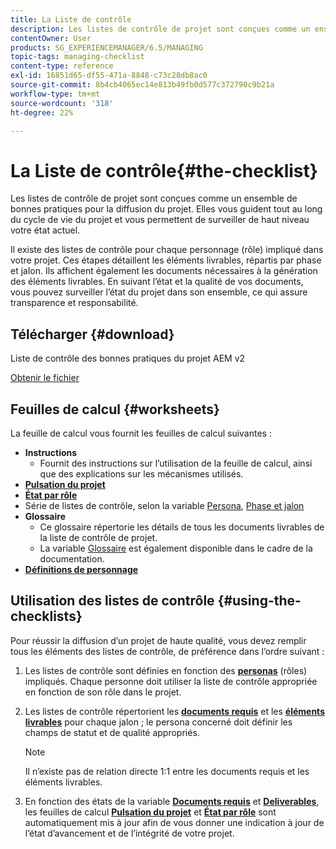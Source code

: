 ```yaml
---
title: La Liste de contrôle
description: Les listes de contrôle de projet sont conçues comme un ensemble de bonnes pratiques pour la diffusion du projet. Elles vous guident tout au long du cycle de vie du projet et vous permettent de surveiller de haut niveau votre état actuel.
contentOwner: User
products: SG_EXPERIENCEMANAGER/6.5/MANAGING
topic-tags: managing-checklist
content-type: reference
exl-id: 16851d65-df55-471a-8848-c73c28db8ac0
source-git-commit: 8b4cb4065ec14e813b49fb0d577c372790c9b21a
workflow-type: tm+mt
source-wordcount: '318'
ht-degree: 22%

---
```


# La Liste de contrôle{#the-checklist}

Les listes de contrôle de projet sont conçues comme un ensemble de bonnes pratiques pour la diffusion du projet. Elles vous guident tout au long du cycle de vie du projet et vous permettent de surveiller de haut niveau votre état actuel.

Il existe des listes de contrôle pour chaque personnage (rôle) impliqué dans votre projet. Ces étapes détaillent les éléments livrables, répartis par phase et jalon. Ils affichent également les documents nécessaires à la génération des éléments livrables. En suivant l’état et la qualité de vos documents, vous pouvez surveiller l’état du projet dans son ensemble, ce qui assure transparence et responsabilité.

## Télécharger {#download}

Liste de contrôle des bonnes pratiques du projet AEM v2

[Obtenir le fichier](assets/aem_project_bp_checklistv2-65.xlsx)

## Feuilles de calcul {#worksheets}

La feuille de calcul vous fournit les feuilles de calcul suivantes :

* **Instructions**
   * Fournit des instructions sur l’utilisation de la feuille de calcul, ainsi que des explications sur les mécanismes utilisés.
* **[Pulsation du projet](/help/managing/best-practices.md#project-heartbeat-dashboard)**
* **[État par rôle](/help/managing/best-practices.md#status-by-role)**
* Série de listes de contrôle, selon la variable [Persona](/help/managing/best-practices.md#persona), [Phase et jalon](/help/managing/best-practices.md#phases-and-milestones)
* **Glossaire**
   * Ce glossaire répertorie les détails de tous les documents livrables de la liste de contrôle de projet.
   * La variable [Glossaire](/help/managing/best-practices-glossary.md) est également disponible dans le cadre de la documentation.
* **[Définitions de personnage](/help/managing/best-practices.md#persona)**

## Utilisation des listes de contrôle {#using-the-checklists}

Pour réussir la diffusion d’un projet de haute qualité, vous devez remplir tous les éléments des listes de contrôle, de préférence dans l’ordre suivant :

1. Les listes de contrôle sont définies en fonction des **[personas](/help/managing/best-practices.md#persona)** (rôles) impliqués. Chaque personne doit utiliser la liste de contrôle appropriée en fonction de son rôle dans le projet.
1. Les listes de contrôle répertorient les **[documents requis](/help/managing/best-practices.md#required-documents)** et les **[éléments livrables](/help/managing/best-practices.md#deliverables)** pour chaque jalon ; le persona concerné doit définir les champs de statut et de qualité appropriés.

   >[!NOTE]
   >
   >Il n’existe pas de relation directe 1:1 entre les documents requis et les éléments livrables.

1. En fonction des états de la variable **[Documents requis](/help/managing/best-practices.md#required-documents)** et **[Deliverables](/help/managing/best-practices.md#deliverables)**, les feuilles de calcul **[Pulsation du projet](/help/managing/best-practices.md#project-heartbeat-dashboard)** et **[État par rôle](/help/managing/best-practices.md#status-by-role)** sont automatiquement mis à jour afin de vous donner une indication à jour de l’état d’avancement et de l’intégrité de votre projet.
